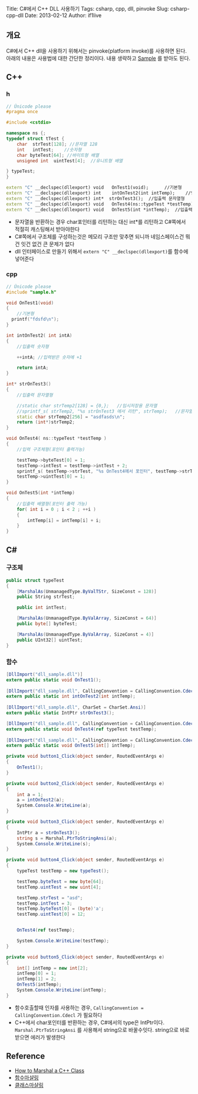 Title: C#에서 C++ DLL 사용하기
Tags: csharp, cpp, dll, pinvoke
Slug: csharp-cpp-dll
Date: 2013-02-12
Author: if1live

## 개요
C#에서 C++ dll을 사용하기 위해서는 pinvoke(platform invoke)를 사용하면 된다. 아래의 내용은 사용법에 대한 간단한 정리이다. 내용 생략하고 [Sample](|filename|../static/csharp_cpp_dll/glcombinesample.zip) 를 받아도 된다.

## C++ 
### h 
```cpp
// Ŭnicode please
#pragma once

#include <cstdio>

namespace ns {;
typedef struct tTest {
    char  strTest[128]; //문자열 128
    int   intTest;    //숫자형
    char byteTest[64]; //바이트형 배열
    unsigned int  uintTest[4];  //유니트형 배열

} typeTest;
}

extern "C" __declspec(dllexport) void   OnTest1(void);      //기본형
extern "C" __declspec(dllexport) int    intOnTest2(int intTemp);    //입출력 숫자형
extern "C" __declspec(dllexport) int*  strOnTest3();  //입출력 문자열형
extern "C" __declspec(dllexport) void   OnTest4(ns::typeTest *testTemp);    //입력 구조체(포인터 출력가능)
extern "C" __declspec(dllexport) void   OnTest5(int *intTemp);  //입출력 배열(포인터 출력가능)
```

* 문자열을 반환하는 경우 char포인터를 리턴하는 대신 int*를 리턴하고 C#쪽에서 적절히 캐스팅해서 받아야한다
* C#쪽에서 구조체를 구성하는것은 메모리 구조만 맞추면 되니까 네임스페이스건 뭐건 잇건 없건 큰 문제가 없다
* dll 인터페이스로 만들기 위해서 ```extern "C" __declspec(dllexport)```를 함수에 넣어준다

### cpp 
```cpp
// Ŭnicode please
#include "sample.h"

void OnTest1(void)
{
    //기본형
  printf("fdsfd\n");
}

int intOnTest2( int intA)
{
    //입출력 숫자형

    ++intA; //입력받은 숫자에 +1

    return intA;
}

int* strOnTest3()
{
    //입출력 문자열형

    //static char strTemp2[128] = {0,};   //임시저장용 문자열
    //sprintf_s( strTemp2, "%s strOnTest3 에서 리턴", strTemp);   //문자열 합치기
    static char strTemp2[256] = "asdfasds\n";
    return (int*)strTemp2;
}

void OnTest4( ns::typeTest *testTemp )
{
    //입력 구조체형(포인터 출력가능)

    testTemp->byteTest[0] = 1;
    testTemp->intTest = testTemp->intTest + 2;
    sprintf_s( testTemp->strTest, "%s OnTest4에서 포인터", testTemp->strTest);
    testTemp->uintTest[0] = 1;
}

void OnTest5(int *intTemp)
{
    //입출력 배열형(포인터 출력 가능)
    for( int i = 0 ; i < 2 ; ++i )
    {
        intTemp[i] = intTemp[i] + i;
    }
}
```

## C\# 
### 구조체
```csharp
public struct typeTest
{
    [MarshalAs(UnmanagedType.ByValTStr, SizeConst = 128)]
	public String strTest;

	public int intTest;

	[MarshalAs(UnmanagedType.ByValArray, SizeConst = 64)]
	public byte[] byteTest;

	[MarshalAs(UnmanagedType.ByValArray, SizeConst = 4)]
	public UInt32[] uintTest;
}
```

### 함수
```csharp
[DllImport("dll_sample.dll")]
extern public static void OnTest1();
	
[DllImport("dll_sample.dll", CallingConvention = CallingConvention.Cdecl)]
extern public static int intOnTest2(int intTemp);
	
[DllImport("dll_sample.dll", CharSet = CharSet.Ansi)]
extern public static IntPtr strOnTest3();

[DllImport("dll_sample.dll", CallingConvention = CallingConvention.Cdecl)]
extern public static void OnTest4(ref typeTest testTemp);
	
[DllImport("dll_sample.dll", CallingConvention = CallingConvention.Cdecl)]
extern public static void OnTest5(int[] intTemp);
```

```csharp
private void button1_Click(object sender, RoutedEventArgs e)
{
    OnTest1();
}

private void button2_Click(object sender, RoutedEventArgs e)
{
    int a = 1;
    a = intOnTest2(a);
    System.Console.WriteLine(a);
}

private void button3_Click(object sender, RoutedEventArgs e)
{
    IntPtr a = strOnTest3();
    string s = Marshal.PtrToStringAnsi(a);
    System.Console.WriteLine(s);
}

private void button4_Click(object sender, RoutedEventArgs e)
{
    typeTest testTemp = new typeTest();

    testTemp.byteTest = new byte[64];
    testTemp.uintTest = new uint[4];

    testTemp.strTest = "asd";
    testTemp.intTest = 3;
    testTemp.byteTest[0] = (byte)'a';
    testTemp.uintTest[0] = 12;


    OnTest4(ref testTemp);

    System.Console.WriteLine(testTemp);
}

private void button5_Click(object sender, RoutedEventArgs e)
{
    int[] intTemp = new int[2];
    intTemp[0] = 1;
    intTemp[1] = 2;
    OnTest5(intTemp);
    System.Console.WriteLine(intTemp);
}
```

* 함수호출할때 인자를 사용하는 경우, ```CallingConvention = CallingConvention.Cdecl``` 가 필요하다
* C++에서 char포인터를 반환하는 경우, C#에서의 type은 IntPtr이다. ```Marshal.PtrToStringAnsi``` 를 사용해서 string으로 바꿀수잇다. string으로 바로 받으면 에러가 발생한다

## Reference
* [How to Marshal a C++ Class](http://www.codeproject.com/Articles/18032/How-to-Marshal-a-C-Class)
* [함수마샬링](http://blog.danggun.net/16)
* [클래스마샬링](http://blog.danggun.net/799)
